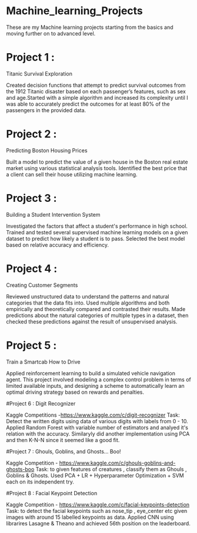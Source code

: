 # Machine_learning_Projects
These are my Machine learning projects starting from the basics and moving further on to advanced level.

# Project 1 :
 Titanic Survival Exploration
 
Created decision functions that attempt to predict survival outcomes from the 1912 Titanic disaster based on each passenger’s features, such as sex and age.Started with a simple algorithm and increased its complexity until I was able to accurately predict the outcomes for at least 80% of the passengers in the provided data. 


# Project 2 :
 Predicting Boston Housing Prices

Built a model to predict the value of a given house in the Boston real estate market using various statistical analysis tools. Identified the best price that a client can sell their house utilizing machine learning.

# Project 3 :
 Building a Student Intervention System

Investigated the factors that affect a student's performance in high school. Trained and tested several supervised machine learning models on a given dataset to predict how likely a student is to pass. Selected the best model based on relative accuracy and efficiency.

# Project 4 :
Creating Customer Segments

Reviewed unstructured data to understand the patterns and natural categories that the data fits into. Used multiple algorithms and both empirically and theoretically compared and contrasted their results. Made predictions about the natural categories of multiple types in a dataset, then checked these predictions against the result of unsupervised analysis.

# Project 5 :
 Train a Smartcab How to Drive

Applied reinforcement learning to build a simulated vehicle navigation agent. This project involved modeling a complex control problem in terms of limited available inputs, and designing a scheme to automatically learn an optimal driving strategy based on rewards and penalties.

#Project 6 :
Digit Recognizer

Kaggle Competitions -https://www.kaggle.com/c/digit-recognizer
Task: Detect the written digits using data of various digits with labels from 0 - 10.
Applied Random Forest with variable number of estimators and analyed it's relation with the accuracy. Similaryly did another implementation using PCA and then K-N-N since it seemed like a good fit.

#Project 7 :
Ghouls, Goblins, and Ghosts... Boo!

Kaggle Competition - https://www.kaggle.com/c/ghouls-goblins-and-ghosts-boo
Task: to given features of creatures , classify them as Ghouls , Goblins & Ghosts.
Used PCA + LR + Hyperparameter Optimization + SVM each on its independent try.

#Project 8 :
Facial Keypoint Detection

Kaggle Competition - https://www.kaggle.com/c/facial-keypoints-detection
Task: to detect the facial keypoints such as nose_tip , eye_center etc given images with around 15 labelled keypoints as data.
Applied CNN using librarires Lasagne & Theano and achieved 56th position on the leaderboard.

